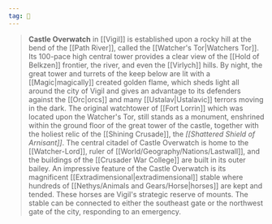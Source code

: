 ```yaml
---
tag: 🏰
---
```

> **Castle Overwatch** in [[Vigil]] is established upon a rocky hill at the bend of the [[Path River]], called the [[Watcher's Tor|Watchers Tor]]. Its 100-pace high central tower provides a clear view of the [[Hold of Belkzen]] frontier, the river, and even the [[Virlych]] hills. By night, the great tower and turrets of the keep below are lit with a [[Magic|magically]] created golden flame, which sheds light all around the city of Vigil and gives an advantage to its defenders against the [[Orc|orcs]] and many [[Ustalav|Ustalavic]] terrors moving in the dark.
> The original watchtower of [[Fort Lorrin]] which was located upon the Watcher's Tor, still stands as a monument, enshrined within the ground floor of the great tower of the castle, together with the holiest relic of the [[Shining Crusade]], the *[[Shattered Shield of Arnisant]]*.
> The central citadel of Castle Overwatch is home to the [[Watcher-Lord]], ruler of [[World/Geography/Nations/Lastwall]], and the buildings of the [[Crusader War College]] are built in its outer bailey.
> An impressive feature of the Castle Overwatch is its magnificent [[Extradimensional|extradimensional]] stable where hundreds of [[Nethys/Animals and Gears/Horse|horses]] are kept and tended. These horses are Vigil's strategic reserve of mounts. The stable can be connected to either the southeast gate or the northwest gate of the city, responding to an emergency.








